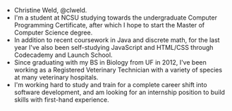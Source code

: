 - Christine Weld, @clweld.
- I'm a student at NCSU studying towards the undergraduate Computer Programming Certificate, after which I hope to start the Master of Computer Science degree.
- In addition to recent coursework in Java and discrete math, for the last year I've also been self-studying JavaScript and HTML/CSS through Codecademy and Launch School.
- Since graduating with my BS in Biology from UF in 2012, I've been working as a Registered Veterinary Technician with a variety of species at many veterinary hospitals.
- I'm working hard to study and train for a complete career shift into software development, and am looking for an internship position to build skills with first-hand experience.

<!---
clweld/clweld is a ✨ special ✨ repository because its `README.md` (this file) appears on your GitHub profile.
You can click the Preview link to take a look at your changes.
--->
